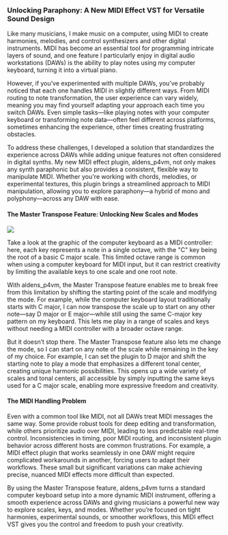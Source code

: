 ### Unlocking Paraphony: A New MIDI Effect VST for Versatile Sound Design

Like many musicians, I make music on a computer, using MIDI to create harmonies, melodies, and control synthesizers and other digital instruments. MIDI has become an essential tool for programming intricate layers of sound, and one feature I particularly enjoy in digital audio workstations (DAWs) is the ability to play notes using my computer keyboard, turning it into a virtual piano.

However, if you’ve experimented with multiple DAWs, you’ve probably noticed that each one handles MIDI in slightly different ways. From MIDI routing to note transformation, the user experience can vary widely, meaning you may find yourself adapting your approach each time you switch DAWs. Even simple tasks—like playing notes with your computer keyboard or transforming note data—often feel different across platforms, sometimes enhancing the experience, other times creating frustrating obstacles.

To address these challenges, I developed a solution that standardizes the experience across DAWs while adding unique features not often considered in digital synths. My new MIDI effect plugin, aldens_p4vm, not only makes any synth paraphonic but also provides a consistent, flexible way to manipulate MIDI. Whether you're working with chords, melodies, or experimental textures, this plugin brings a streamlined approach to MIDI manipulation, allowing you to explore paraphony—a hybrid of mono and polyphony—across any DAW with ease.

#### The Master Transpose Feature: Unlocking New Scales and Modes
![](https://discussions.apple.com/content/attachment/5e236772-d15e-4dc3-afed-c018c1b1eef1)

Take a look at the graphic of the computer keyboard as a MIDI controller: here, each key represents a note in a single octave, with the "C" key being the root of a basic C major scale. This limited octave range is common when using a computer keyboard for MIDI input, but it can restrict creativity by limiting the available keys to one scale and one root note.

With aldens_p4vm, the Master Transpose feature enables me to break free from this limitation by shifting the starting point of the scale and modifying the mode. For example, while the computer keyboard layout traditionally starts with C major, I can now transpose the scale up to start on any other note—say D major or E major—while still using the same C-major key pattern on my keyboard. This lets me play in a range of scales and keys without needing a MIDI controller with a broader octave range.

But it doesn’t stop there. The Master Transpose feature also lets me change the mode, so I can start on any note of the scale while remaining in the key of my choice. For example, I can set the plugin to D major and shift the starting note to play a mode that emphasizes a different tonal center, creating unique harmonic possibilities. This opens up a wide variety of scales and tonal centers, all accessible by simply inputting the same keys used for a C major scale, enabling more expressive freedom and creativity.

#### The MIDI Handling Problem

Even with a common tool like MIDI, not all DAWs treat MIDI messages the same way. Some provide robust tools for deep editing and transformation, while others prioritize audio over MIDI, leading to less predictable real-time control. Inconsistencies in timing, poor MIDI routing, and inconsistent plugin behavior across different hosts are common frustrations. For example, a MIDI effect plugin that works seamlessly in one DAW might require complicated workarounds in another, forcing users to adapt their workflows. These small but significant variations can make achieving precise, nuanced MIDI effects more difficult than expected.

By using the Master Transpose feature, aldens_p4vm turns a standard computer keyboard setup into a more dynamic MIDI instrument, offering a smooth experience across DAWs and giving musicians a powerful new way to explore scales, keys, and modes. Whether you’re focused on tight harmonies, experimental sounds, or smoother workflows, this MIDI effect VST gives you the control and freedom to push your creativity.
